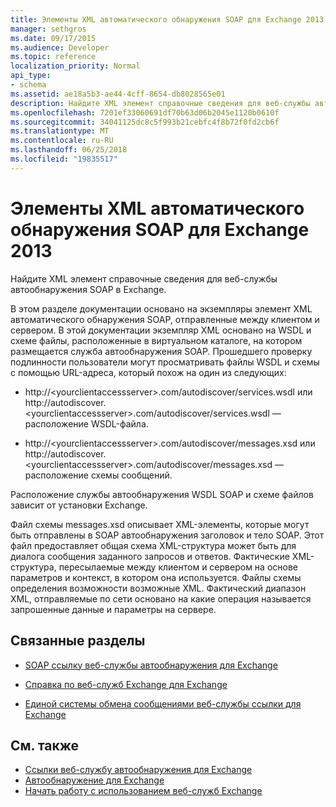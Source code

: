 ```yaml
---
title: Элементы XML автоматического обнаружения SOAP для Exchange 2013
manager: sethgros
ms.date: 09/17/2015
ms.audience: Developer
ms.topic: reference
localization_priority: Normal
api_type:
- schema
ms.assetid: ae18a5b3-ae44-4cff-8654-db8028565e01
description: Найдите XML элемент справочные сведения для веб-службы автообнаружения SOAP в Exchange.
ms.openlocfilehash: 7201ef33060691df70b63d06b2045e1120b0610f
ms.sourcegitcommit: 34041125dc8c5f993b21cebfc4f8b72f0fd2cb6f
ms.translationtype: MT
ms.contentlocale: ru-RU
ms.lasthandoff: 06/25/2018
ms.locfileid: "19835517"
---
```

# <a name="soap-autodiscover-xml-elements-for-exchange-2013"></a>Элементы XML автоматического обнаружения SOAP для Exchange 2013

Найдите XML элемент справочные сведения для веб-службы автообнаружения SOAP в Exchange.
  
В этом разделе документации основано на экземпляры элемент XML автоматического обнаружения SOAP, отправленные между клиентом и сервером. В этой документации экземпляр XML основано на WSDL и схеме файлы, расположенные в виртуальном каталоге, на котором размещается служба автообнаружения SOAP. Прошедшего проверку подлинности пользователи могут просматривать файлы WSDL и схемы с помощью URL-адреса, который похож на один из следующих:
  
- http://\<yourclientaccessserver\>.com/autodiscover/services.wsdl или http://autodiscover.\<yourclientaccessserver\>.com/autodiscover/services.wsdl — расположение WSDL-файла.
    
- http://\<yourclientaccessserver\>.com/autodiscover/messages.xsd или http://autodiscover.\<yourclientaccessserver\>.com/autodiscover/messages.xsd — расположение схемы сообщений.
    
Расположение службы автообнаружения WSDL SOAP и схеме файлов зависит от установки Exchange.
  
Файл схемы messages.xsd описывает XML-элементы, которые могут быть отправлены в SOAP автообнаружения заголовок и тело SOAP. Этот файл предоставляет общая схема XML-структура может быть для диалога сообщения заданного запросов и ответов. Фактические XML-структура, пересылаемые между клиентом и сервером на основе параметров и контекст, в котором она используется. Файлы схемы определения возможности возможные XML. Фактический диапазон XML, отправляемые по сети основано на какие операция называется запрошенные данные и параметры на сервере. 
  
## <a name="related-sections"></a>Связанные разделы
<a name="bk_RelatedSections"> </a>

- [SOAP ссылку веб-службы автообнаружения для Exchange](soap-autodiscover-web-service-reference-for-exchange.md)
    
- [Справка по веб-служб Exchange для Exchange](ews-reference-for-exchange.md)
    
- [Единой системы обмена сообщениями веб-службы ссылки для Exchange](unified-messaging-web-service-reference-for-exchange.md)
    
## <a name="see-also"></a>См. также

- [Ссылки веб-службу автообнаружения для Exchange](autodiscover-web-service-reference-for-exchange.md)
- [Автообнаружение для Exchange](../exchange-web-services/autodiscover-for-exchange.md)
- [Начать работу с использованием веб-служб Exchange](../exchange-web-services/start-using-web-services-in-exchange.md)
    

